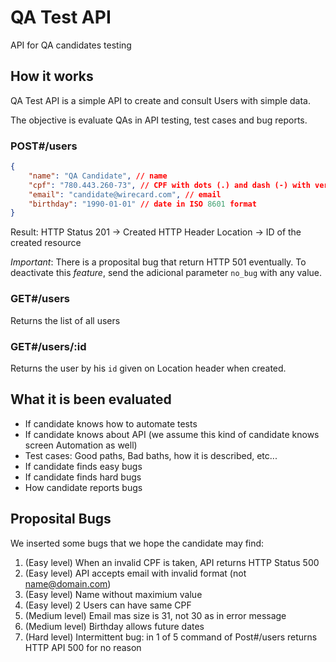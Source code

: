 # QA Test API
API for QA candidates testing

## How it works

QA Test API is a simple API to create and consult Users with simple data. 

The objective is evaluate QAs in API testing, test cases and bug reports.

### POST#/users

```json
{
	"name": "QA Candidate", // name
	"cpf": "780.443.260-73", // CPF with dots (.) and dash (-) with verification digit
	"email": "candidate@wirecard.com", // email
	"birthday": "1990-01-01" // date in ISO 8601 format
}
```

Result:
HTTP Status 201 -> Created
HTTP Header Location -> ID of the created resource

*Important*: There is a proposital bug that return HTTP 501 eventually. To deactivate this _feature_, send the adicional parameter `no_bug` with any value.

### GET#/users

Returns the list of all users

### GET#/users/:id

Returns the user by his `id` given on Location header when created.

## What it is been evaluated

- If candidate knows how to automate tests
- If candidate knows about API (we assume this kind of candidate knows screen Automation as well)
- Test cases: Good paths, Bad baths, how it is described, etc...
- If candidate finds easy bugs
- If candidate finds hard bugs
- How candidate reports bugs

## Proposital Bugs

We inserted some bugs that we hope the candidate may find:

1. (Easy level) When an invalid CPF is taken, API returns HTTP Status 500
2. (Easy level) API accepts email with invalid format (not name@domain.com)
3. (Easy level) Name without maximium value
4. (Easy level) 2 Users can have same CPF
5. (Medium level) Email mas size is 31, not 30 as in error message
6. (Medium level) Birthday allows future dates
7. (Hard level) Intermittent bug: in 1 of 5 command of Post#/users returns HTTP API 500 for no reason